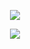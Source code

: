 <div align='center'>
    <p align='center'>
        <img src='https://github-readme-stats.vercel.app/api?line_height=27&username=hansbug&show_icons=true&theme=solarized-light'/>
    </p>
    <p align='center'>
        <img src="https://github-readme-stats.vercel.app/api/top-langs/?username=hansbug&layout=compact&theme=solarized-light"/>
    </p>
</div>
